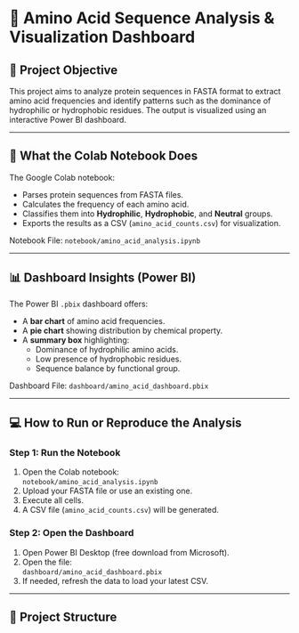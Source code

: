 # 
# 🧬 Amino Acid Sequence Analysis & Visualization Dashboard

## 📌 Project Objective
This project aims to analyze protein sequences in FASTA format to extract amino acid frequencies and identify patterns such as the dominance of hydrophilic or hydrophobic residues. The output is visualized using an interactive Power BI dashboard.

---

## 🧪 What the Colab Notebook Does
The Google Colab notebook:
- Parses protein sequences from FASTA files.
- Calculates the frequency of each amino acid.
- Classifies them into **Hydrophilic**, **Hydrophobic**, and **Neutral** groups.
- Exports the results as a CSV (`amino_acid_counts.csv`) for visualization.

Notebook File: `notebook/amino_acid_analysis.ipynb`

---

## 📊 Dashboard Insights (Power BI)
The Power BI `.pbix` dashboard offers:
- A **bar chart** of amino acid frequencies.
- A **pie chart** showing distribution by chemical property.
- A **summary box** highlighting:
  - Dominance of hydrophilic amino acids.
  - Low presence of hydrophobic residues.
  - Sequence balance by functional group.
  
Dashboard File: `dashboard/amino_acid_dashboard.pbix`

---

## 💻 How to Run or Reproduce the Analysis

### Step 1: Run the Notebook
1. Open the Colab notebook:  
   `notebook/amino_acid_analysis.ipynb`
2. Upload your FASTA file or use an existing one.
3. Execute all cells.
4. A CSV file (`amino_acid_counts.csv`) will be generated.

### Step 2: Open the Dashboard
1. Open Power BI Desktop (free download from Microsoft).
2. Open the file:  
   `dashboard/amino_acid_dashboard.pbix`
3. If needed, refresh the data to load your latest CSV.

---

## 📁 Project Structure

